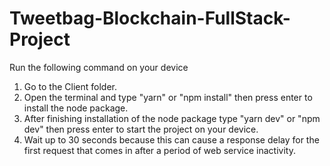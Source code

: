 # Tweetbag-Blockchain-FullStack-Project
 Run the following command on your device
 1. Go to the Client folder.
 2. Open the terminal and type "yarn" or "npm install" then press enter to install the node package.
 3. After finishing installation of the node package type "yarn dev" or "npm dev" then press enter to start the project on your device.
 4. Wait up to 30 seconds because this can cause a response delay for the first request that comes in after a period of web service inactivity.
